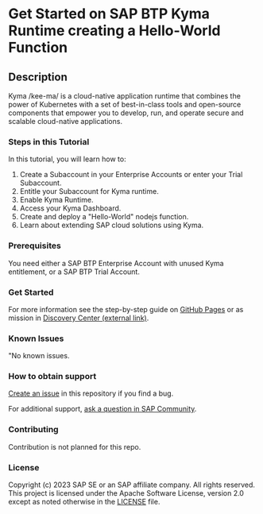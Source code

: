 # Get Started on SAP BTP Kyma Runtime creating a Hello-World Function


## Description

Kyma /kee-ma/ is a cloud-native application runtime that combines the power of Kubernetes with a set of best-in-class tools and open-source components that empower you to develop, run, and operate secure and scalable cloud-native applications.


### Steps in this Tutorial

In this tutorial, you will learn how to:

1. Create a Subaccount in your Enterprise Accounts or enter your Trial Subaccount.
2. Entitle your Subaccount for Kyma runtime.
3. Enable Kyma Runtime.
4. Access your Kyma Dashboard.
5. Create and deploy a "Hello-World" nodejs function.
6. Learn about extending SAP cloud solutions using Kyma.

### Prerequisites

You need either a SAP BTP Enterprise Account with unused Kyma entitlement, or a SAP BTP Trial Account.

### Get Started

For more information see the step-by-step guide on [GitHub Pages](https://sap-samples.github.io/btp-kyma-helloworld/#/) 
or as mission in [Discovery Center (external link)](https://discovery-center.cloud.sap/missiondetail/3252/).


### Known Issues
"No known issues.

### How to obtain support
[Create an issue](https://github.com/SAP-samples/btp-kyma-helloworld/issues) in this repository if you find a bug.
 
For additional support, [ask a question in SAP Community](https://answers.sap.com/questions/ask.html).

### Contributing
Contribution is not planned for this repo.

### License
Copyright (c) 2023 SAP SE or an SAP affiliate company. All rights reserved. This project is licensed under the Apache Software License, version 2.0 except as noted otherwise in the [LICENSE](LICENSE) file.

